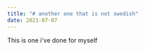 ```yaml
---
title: "# another one that is not swedish"
date: 2021-07-07
---
```

This is one i've done for myself